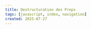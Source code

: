 ```yaml
---
title: Destructuration des Props
tags: [javascript, index, navigation]
created: 2025-07-27
---  
```


#